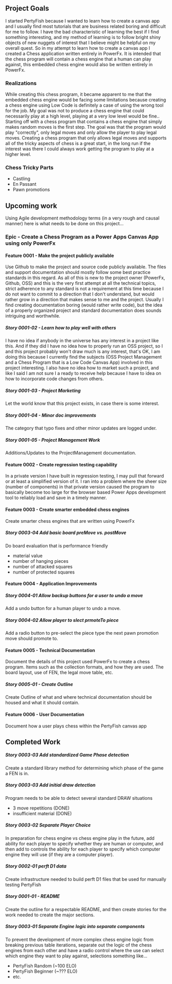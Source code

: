 

## Project Goals
I started PertyFish because I wanted to learn how to create a canvas app and I usually find most tutorials that are business related boring and difficult for me to follow. I have the bad characteristic of learning the best if I find something interesting, and my method of learning is to follow bright shiny objects of new nuggets of interest that I believe might be helpful on my overall quest.  So in my attempt to learn how to create a canvas app I created a Chess application written entirely in PowerFx. It is intended that the chess program will contain a chess engine that a human can play against, this embedded chess engine would also be written entirely in PowerFx.
### Realizations
While creating this chess program, it became apparent to me that the embedded chess engine would be facing some limitations because creating a chess engine using Low Code is definitely a case of using the wrong tool for the job. My goal was not to produce a chess engine that could necessarily play at a high level, playing at a very low level would be fine.. Starting off with a chess program that contains a chess engine that simply makes random moves is the first step. The goal was that the program would play "correctly", only legal moves and only allow the player to play legal moves.
Creating a chess program that only allows legal moves and supports all of the tricky aspects of chess is a great start, in the long run if the interest was there I could always work getting the program to play at a higher level.
### Chess Tricky Parts
- Castling
- En Passant 
- Pawn promotions 

## Upcoming work
Using Agile development methodology terms (in a very rough and causal manner) here is what needs to be done on this project...

### Epic - Create a Chess Program as a Power Apps Canvas App using only PowerFx

#### Feature 0001 - Make the project publicly available 
Use Github to make the project and source code publicly available. The files and support documentation should mostly follow some best practice standards in this regard. As all of this is new to the project owner (PowerFx, Github, OSS) and this is the very first attempt at all the technical topics, strict adherence to any standard is not a requirement at this time because I do not want to commit to a direction that I don't understand, but would rather grow in a direction that makes sense to me and the project. Usually I find creating documentation boring (would rather write code), but the idea of a properly organized project and standard documentation does sounds intriguing and worthwhile.

##### Story 0001-02 - Learn how to play well with others
I have no idea if anybody in the universe has any interest in a project like this. And if they did I have no idea how to properly run an OSS project, so I and this project probably won't draw much is any interest, that's OK, I am doing this because I currently find the subjects (OSS Project Management and a Chess Program that is a Low Code Canvas App) involved in this project interesting. I also have no idea how to market such a project, and like I said I am not sure I a ready to receive help because I have to idea on how to incorporate code changes from others.

##### Story 0001-03 - Project Marketing
Let the world know that this project exists, in case there is some interest.

##### Story 0001-04 - Minor doc improvements
The category that typo fixes and other minor updates are logged under. 

##### Story 0001-05 - Project Management Work
Additions/Updates to the ProjectManagement documentation.


#### Feature 0002 - Create regression testing capability
In a private version I have built in regression testing, I may pull that forward or at least a simplified version of it. I ran into a problem where the sheer size (number of components) in that private version caused the program to basically become too large for the browser based Power Apps development tool to reliably load and save in a timely manner.


#### Feature 0003 - Create smarter embedded chess engines
Create smarter chess engines that are written using PowerFx

##### Story 0003-04 Add basic board preMove vs. postMove
Do board evaluation that is performance friendly
- material value
- number of hanging pieces
- number of attacked squares
- number of protected squares

#### Feature 0004 - Application Improvements

##### Story 0004-01 Allow backup buttons for a user to undo a move
Add a undo button for a human player to undo a move.

##### Story 0004-02 Allow player to slect prmoteTo piece
Add a radio button to pre-select the piece type the next pawn promotion move should promote to.

#### Feature 0005 - Technical Documentation
Document the details of this project used PowerFx to create a chess program. Items such as the collection formats, and how they are used. The board layout, use of FEN, the legal move table, etc.

##### Story 0005-01 - Create Outline
Create Outline of what and where technical documentation should be housed and what it should contain.


#### Feature 0006 - User Documentation
Document how a user plays chess within the PertyFish canvas app






## Completed Work
##### Story 0003-03 Add standardized Game Phase detection
Create a standard library method for determining which phase of the game a FEN is in.

##### Story 0003-03 Add initial draw detection
Program needs to be able to detect several standard DRAW situations
- 3 move repetitions (DONE)
- insufficient material (DONE)

##### Story 0003-02 Separate Player Choice
In preparation for chess engine vs chess engine play in the future, add ability for each player to specify whether they are human or computer, and then add to controls the ability for each player to specify which computer engine they will use (if they are a computer player).

##### Story 0002-01 perft D1 data
Create infrastructure needed to build perft D1 files that be used for manually testing PertyFish

##### Story 0001-01 - README
Create the outline for a respectable README, and then create stories for the work needed to create the major sections.

##### Story 0003-01 Separate Engine logic into separate components
To prevent the development of more complex chess engine logic from breaking previous table iterations, separate out the logic of the chess engines from each other and have a radio control where the use can select which engine they want to play against, selections something like...
- PertyFish Random (~100 ELO)
- PertyFish Beginner (~??? ELO)
- etc.

